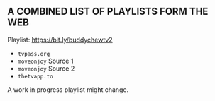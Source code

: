 ## A COMBINED LIST OF PLAYLISTS FORM THE WEB

Playlist: https://bit.ly/buddychewtv2
- `tvpass.org`
- `moveonjoy` Source 1
- `moveonjoy` Source 2
- `thetvapp.to`

A work in progress playlist might change.
